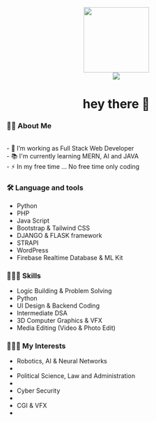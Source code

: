 <div align="center">
  <img height="150"
    src="https://camo.githubusercontent.com/62da68eb62b1e5f175f7d1f0191dd89a653d7908feb22d37d4a0ab07365d6791/68747470733a2f2f6d656469612e67697068792e636f6d2f6d656469612f4d3967624264396e6244724f5475314d71782f67697068792e676966" />
</div>


<div align="center">
  <img src="https://visitor-badge.laobi.icu/badge?page_id=maurodesouza.maurodesouza&" />
</div>

<h1 align="center">hey there 👋</h1>

<h3 align="left">👩‍💻 About Me</h3>



<p align="left">
  <br>- 🔭 I’m working as Full Stack Web Developer
  <br>- 📚 I'm currently learning MERN, AI and JAVA
  <br>- ⚡ In my free time ... No free time only coding
</p>



<h3 align="left">🛠 Language and tools</h3>
<ul>
  <li> Python </li>
  <li> PHP </li>
  <li> Java Script </li>
  <li> Bootstrap & Tailwind CSS </li>
  <li> DJANGO & FLASK framework </li>
  <li> STRAPI </li>
  <li> WordPress </li>
  <li> Firebase Realtime Database & ML Kit</li>
</ul>

<div style="display:flex, flex-direction:row">
  <div>
    <h3>🧑🏻‍💻 Skills </h3>
    <ul>
      <li>Logic Building & Problem Solving</li>
      <li>Python</li>
      <li>UI Design & Backend Coding</li>
      <li>Intermediate DSA</li>
      <li>3D Computer Graphics & VFX</li>
      <li>Media Editing (Video & Photo Edit)</li>
    <ul>
  </div>

  <div>
    <h3>🧑🏻‍💻 My Interests</h3>
    <ul>
      <li>Robotics, AI & Neural Networks<li>
      <li>Political Science, Law and Administration<li>
      <li>Cyber Security<li>
      <li>CGI & VFX<li>
      </ul>
  </div>
</div>






<!--<div>
  <img src="https://raw.githubusercontent.com/github/explore/80688e429a7d4ef2fca1e82350fe8e3517d3494d/topics/python/python.png" alt="Python" height="40" style="vertical-align:top; margin:4px">
<img src="https://raw.githubusercontent.com/github/explore/80688e429a7d4ef2fca1e82350fe8e3517d3494d/topics/javascript/javascript.png" alt="Javascript" height="40" style="vertical-align:top; margin:4px">
<img src="https://raw.githubusercontent.com/github/explore/80688e429a7d4ef2fca1e82350fe8e3517d3494d/topics/javascript/javascript.png" alt="Javascript" height="40" style="vertical-align:top; margin:4px">
</div>-->